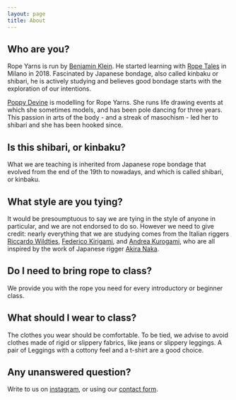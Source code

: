 ```yaml
---
layout: page
title: About
---
```


## Who are you?

Rope Yarns is run by <a href="https://www.instagram.com/benjamin_kinbaku/" target="_blank"> Benjamin Klein</a>.
He started learning with <a href="{{ site.ropetales }}" target="_blank">Rope Tales</a> in Milano in 2018. Fascinated by Japanese bondage, also called kinbaku or shibari, he is actively studying and believes good bondage starts with the exploration of our intentions.

<a href="https://www.instagram.com/opium.decay/" target="_blank"> Poppy Devine</a> is modelling for Rope Yarns. She runs life drawing events at which she sometimes models, and has been pole dancing for three years. This passion in arts of the body - and a streak of masochism - led her to shibari and she has been hooked since.

## Is this shibari, or kinbaku?

What we are teaching is inherited from Japanese rope bondage that evolved from the end of the 19th to nowadays, and which is called shibari, or kinbaku.

## What style are you tying?

It would be presoumptuous to say we are tying in the style of anyone in particular, and we are not endorsed to do so. However we need to give credit: nearly everything that we are studying comes from the Italian riggers  <a href="{{ site.riccardo-ig }}" target="_blank">Riccardo Wildties</a>, <a href="{{ site.kiri-ig }}" target="_blank">Federico Kirigami</a>, and <a href="{{ site.kuro-ig }}" target="_blank">Andrea Kurogami</a>, who are all inspired by the work of Japanese rigger <a href="{{ site.naka-ig }}" target="_blank">Akira Naka</a>.

<!-- ## Is rope bondage erotic?

The practice of rope bondage is rooted in an erotic culture. What you do with rope bondage is up to you. -->

## Do I need to bring rope to class?

We provide you with the rope you need for every introductory or beginner class.

## What should I wear to class?

The clothes you wear should be comfortable. To be tied, we advise to avoid clothes made of rigid or slippery fabrics, like jeans or slippery leggings. A pair of Leggings with a cottony feel and a t-shirt are a good choice.

## Any unanswered question?

Write to us on <a href="https://www.instagram.com/ropeyarns/" target="_blank"> instagram</a>, or using our <a href="/contactform">contact form</a>.